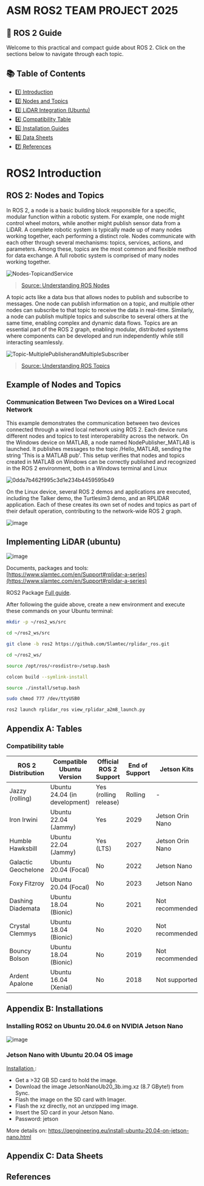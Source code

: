 
# ASM ROS2 TEAM PROJECT 2025
## 🤖 ROS 2 Guide

Welcome to this practical and compact guide about ROS 2. Click on the sections below to navigate through each topic.

## 📚 Table of Contents

- [1️⃣ Introduction](01_intro.md)
- [2️⃣ Nodes and Topics](02_nodes_topics.md)
- [3️⃣ LiDAR Integration (Ubuntu)](03_lidar.md)
- [4️⃣ Compatibility Table](04_compatibility.md)
- [5️⃣ Installation Guides](05_install.md)
- [6️⃣ Data Sheets](06_datasheet.md)
- [7️⃣ References](07_references.md)



# ROS2 Introduction
## ROS 2: Nodes and Topics
In ROS 2, a node is a basic building block responsible for a specific, modular function within a robotic system. For example, one node might control wheel motors, while another might publish sensor data from a LiDAR. A complete robotic system is typically made up of many nodes working together, each performing a distinct role.
Nodes communicate with each other through several mechanisms: topics, services, actions, and parameters. Among these, topics are the most common and flexible method for data exchange.
A full robotic system is comprised of many nodes working together.

![Nodes-TopicandService](https://github.com/user-attachments/assets/488d8800-1916-43cd-9a26-cd6079f5d9c7)
>[Source: Understanding ROS Nodes](https://docs.ros.org/en/humble/Tutorials/Beginner-CLI-Tools/Understanding-ROS2-Nodes/Understanding-ROS2-Nodes.html)

A topic acts like a data bus that allows nodes to publish and subscribe to messages. One node can publish information on a topic, and multiple other nodes can subscribe to that topic to receive the data in real-time. Similarly, a node can publish multiple topics and subscribe to several others at the same time, enabling complex and dynamic data flows.
Topics are an essential part of the ROS 2 graph, enabling modular, distributed systems where components can be developed and run independently while still interacting seamlessly.
 
![Topic-MultiplePublisherandMultipleSubscriber](https://github.com/user-attachments/assets/3f7fdfc6-7162-45cc-96ff-816891511dc4)
>[Source: Understanding ROS Topics](https://docs.ros.org/en/humble/Tutorials/Beginner-CLI-Tools/Understanding-ROS2-Topics/Understanding-ROS2-Topics.html)
>
## Example of Nodes and Topics
### Communication Between Two Devices on a Wired Local Network
This example demonstrates the communication between two devices connected through a wired local network using ROS 2. Each device runs different nodes and topics to test interoperability across the network.
On the Windows device on MATLAB, a node named NodePublisher_MATLAB is launched. It publishes messages to the topic /Hello_MATLAB, sending the string 'This is a MATLAB pub'. This setup verifies that nodes and topics created in MATLAB on Windows can be correctly published and recognized in the ROS 2 environment, both in a Windows terminal and Linux

![0dda7b462f995c3d1e234b4459595b49](https://github.com/user-attachments/assets/3e1cc6c1-4567-4534-8609-fb201829961f)

On the Linux device, several ROS 2 demos and applications are executed, including the Talker demo, the Turtlesim3 demo, and an RPLIDAR application. Each of these creates its own set of nodes and topics as part of their default operation, contributing to the network-wide ROS 2 graph.

![image](https://github.com/user-attachments/assets/ab71bd6d-27cf-4351-b3fa-53f973846e86)

## Implementing LiDAR (ubuntu)
![image](https://github.com/user-attachments/assets/bb9dfcd6-6884-4252-855d-483c64913795)

Documents, packages and tools: [https://www.slamtec.com/en/Support#rplidar-a-series](https://www.slamtec.com/en/Support#rplidar-a-series)

ROS2 Package [Full guide](https://github.com/Slamtec/rplidar_ros/tree/ros2).

After following the guide above, create a new environment and execute these commands on your Ubuntu terminal:

````bash
mkdir -p ~/ros2_ws/src
````
````bash
cd ~/ros2_ws/src
````
````bash
git clone -b ros2 https://github.com/Slamtec/rplidar_ros.git
````
````bash
cd ~/ros2_ws/
````
````bash
source /opt/ros/<rosdistro>/setup.bash
````
````bash
colcon build --symlink-install
````
````bash
source ./install/setup.bash
````
````bash
sudo chmod 777 /dev/ttyUSB0
````
````bash
ros2 launch rplidar_ros view_rplidar_a2m8_launch.py
````

## Appendix A: Tables
### Compatibility table

| ROS 2 Distribution     | Compatible Ubuntu Version          | Official ROS 2 Support | End of Support | Jetson Kits        | MATLAB         |
|------------------------|------------------------------------|------------------------|----------------|--------------------|----------------|
| Jazzy (rolling)        | Ubuntu 24.04 (in development)      | Yes (rolling release) | Rolling        | -                  | Not yet        |
| Iron Irwini            | Ubuntu 22.04 (Jammy)               | Yes                   | 2029           | Jetson Orin Nano   | Planned/Partial|
| Humble Hawksbill       | Ubuntu 22.04 (Jammy)               | Yes (LTS)             | 2027           | Jetson Orin Nano   | Yes            |
| Galactic Geochelone    | Ubuntu 20.04 (Focal)               | No                    | 2022           | Jetson Nano        | Yes            |
| Foxy Fitzroy           | Ubuntu 20.04 (Focal)               | No                    | 2023           | Jetson Nano        | Yes            |
| Dashing Diademata      | Ubuntu 18.04 (Bionic)              | No                    | 2021           | Not recommended    | Legacy         |
| Crystal Clemmys        | Ubuntu 18.04 (Bionic)              | No                    | 2020           | Not recommended    | No             |
| Bouncy Bolson          | Ubuntu 18.04 (Bionic)              | No                    | 2019           | Not recommended    | No             |
| Ardent Apalone         | Ubuntu 16.04 (Xenial)              | No                    | 2018           | Not supported      | No             |


## Appendix B: Installations
### Installing ROS2 on Ubuntu 20.04.6 on NVIDIA Jetson Nano

![image](https://github.com/user-attachments/assets/c0bb7570-e373-4814-b670-85ec30277220)

### Jetson Nano with Ubuntu 20.04 OS image

[Installation ](https://github.com/Qengineering/Jetson-Nano-Ubuntu-20-image?tab=readme-ov-file#installation):

- Get a >32 GB SD card to hold the image. 
- Download the image JetsonNanoUb20_3b.img.xz (8.7 GByte!) from Sync. 
- Flash the image on the SD card with Imager.
- Flash the xz directly, not an unzipped img image. 
- Insert the SD card in your Jetson Nano. 
- Password: jetson

More details on: https://qengineering.eu/install-ubuntu-20.04-on-jetson-nano.html

## Appendix C: Data Sheets
## References
